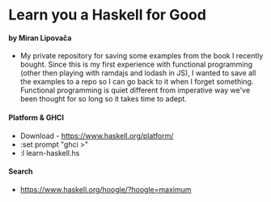 # Learn you a Haskell for Good
#### by Miran Lipovača

* My private repository for saving some examples from the book I recently bought. Since this is my first experience with functional programming (other then playing with ramdajs and lodash in JS), I wanted to save all the examples to a repo so I can go back to it when I forget something. Functional programming is quiet different from imperative way we've been thought for so long so it takes time to adept.


#### Platform & GHCI
* Download - https://www.haskell.org/platform/
* :set prompt "ghci >"
* :l learn-haskell.hs

#### Search
* https://www.haskell.org/hoogle/?hoogle=maximum
